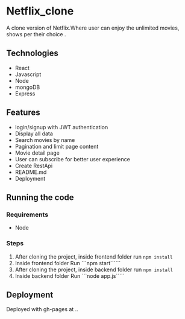 # Netflix_clone

A clone version of Netflix.Where user can enjoy the unlimited movies, shows per their choice .

## Technologies
- React
- Javascript
- Node 
- mongoDB
- Express

## Features
- login/signup with JWT authentication
- Display all data
- Search movies by name
- Pagination and limit page content
- Movie detail page
- User can subscribe for better user experience
- Create RestApi 
- README.md
- Deployment 

## Running the code

### Requirements
- Node


### Steps
1. After cloning the project, inside frontend folder run ```npm install```
2. Inside frontend folder Run ```npm start``````
3. After cloning the project, inside backend folder run ```npm install```
4. Inside backend folder Run ```node app.js`````

## Deployment
Deployed with gh-pages at ..

